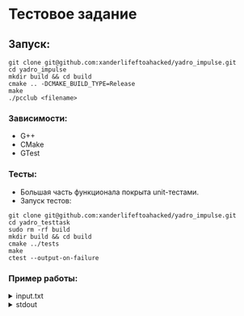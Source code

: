 # Тестовое задание 

## Запуск: 
```
git clone git@github.com:xanderlifeftoahacked/yadro_impulse.git
cd yadro_impulse
mkdir build && cd build
cmake .. -DCMAKE_BUILD_TYPE=Release
make
./pcclub <filename>
```

### Зависимости:
* G++
* CMake
* GTest
  
### Тесты:
* Большая часть функционала покрыта unit-тестами.
* Запуск тестов:
```
git clone git@github.com:xanderlifeftoahacked/yadro_impulse.git
cd yadro_testtask
sudo rm -rf build
mkdir build && cd build
cmake ../tests 
make
ctest --output-on-failure
```

  

### Пример работы: 
<details> 
  <summary> input.txt </summary>
  <pre><code>
3
09:00 19:00
10
08:48 1 client1
09:41 1 client1
09:48 1 client2
09:52 3 client1
09:54 2 client1 1
10:25 2 client2 2
10:58 1 client3
10:59 2 client3 3
11:30 1 client4
11:35 2 client4 2
11:45 3 client4
12:33 4 client1
12:43 4 client2
15:52 4 client4
19:00 1 client5
19:05 4 client3
19:10 1 client6
19:15 2 client6 1
19:20 4 client6
  </pre></code>
  </details>

<details>
<summary> stdout </summary>
  <pre><code>
09:00
08:48 1 client1
08:48 13 NotOpenYet
09:41 1 client1
09:48 1 client2
09:52 3 client1
09:52 13 ICanWaitNoLonger!
09:54 2 client1 1
10:25 2 client2 2
10:58 1 client3
10:59 2 client3 3
11:30 1 client4
11:35 2 client4 2
11:35 13 PlaceIsBusy
11:45 3 client4
12:33 4 client1
12:33 12 client4 1
12:43 4 client2
15:52 4 client4
19:00 11 client3
19:00 1 client5
19:00 13 NotOpenYet
19:05 4 client3
19:05 13 ClientUnknown
19:10 1 client6
19:10 13 NotOpenYet
19:15 2 client6 1
19:15 13 ClientUnknown
19:20 4 client6
19:20 13 ClientUnknown
19:00
1 70 05:58
2 30 02:18
3 90 08:01
</pre></code>
</details>

